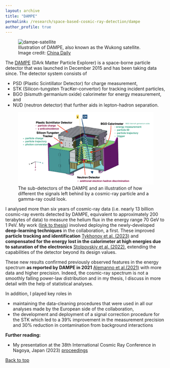 ```yaml
---
layout: archive
title: "DAMPE"
permalink: /research/space-based-cosmic-ray-detection/dampe
author_profile: true
---
```


<figure>
  <img src="https://eoportal.org/ftp/satellite-missions/d/DAMPE-010621/DAMPE_AutoB.jpeg" alt="dampe-satellite" />
  <figcaption style="font-size: 14px; text-align: left;">Illustration of DAMPE, also known as the Wukong satellite. Image credit: <a href="https://www.eoportal.org/satellite-missions/dampe" target="_blank">China Daily</a>
  </figcaption>
</figure>

The [DAMPE](http://dpnc.unige.ch/dampe/) (DArk Matter Particle Explorer) is a space-borne particle detector that was launched in December 2015 and has been taking data since. The detector system consists of 

* PSD (Plastic Scintillator Detector) for charge measurement, 
* STK (Silicon-tungsten TracKer-convertor) for tracking incident particles,
* BGO (bismuth germanium oxide) calorimeter for energy measurement, and 
* NUD (neutron detector) that further aids in lepton-hadron separation.

<figure>
  <img src="/assets/images/dampe-components.png" alt="dampe-components" />
  <figcaption style="font-size: 14px; text-align: left;">The sub-detectors of the DAMPE and an illustration of how different the signals left behind by a cosmic-ray particle and a gamma-ray could look.
  </figcaption>
</figure>

I analysed more than six years of cosmic-ray data (i.e. nearly 13 billion cosmic-ray events detected by DAMPE, equivalent to approximately 200 terabytes of data) to measure the helium flux in the energy range 70 GeV to 1 PeV. My work ([link to thesis](https://archive-ouverte.unige.ch/unige:170702)) involved deploying the newly-developed **deep-learning techniques** in the collaboration, a first. These improved **particle tracking and identification** [Tykhonov et al. (2023)](https://www.sciencedirect.com/science/article/pii/S0927650522000962?via%3Dihub) and **compensated for the energy lost in the calorimeter at high energies due to saturation of the electronics** [Stolpovskiy et al. (2022)](https://iopscience.iop.org/article/10.1088/1748-0221/17/06/P06031), extending the capabilities of the detector beyond its design values.

These new results confirmed previously observed features in the energy spectrum **as reported by DAMPE in 2021** [Alemanno et al.(2021)](https://journals.aps.org/prl/abstract/10.1103/PhysRevLett.126.201102) with more data and higher precision. Indeed, the cosmic-ray spectrum is not a smoothly falling power-law distribution and in my thesis, I discuss in more detail with the help of statistical analyses.

In addition, I played key roles in 

* maintaining the data-cleaning procedures that were used in all our analyses made by the
European side of the collaboration,
* the development and deployment of a signal correction procedure for the STK which led
to a 39% improvement in the measurement precision and 30% reduction in contamination from background interactions

**Further reading:**

* My presentation at the 38th International Cosmic Ray Conference in Nagoya, Japan (2023) [proceedings](https://pos.sissa.it/444/170)

[Back to top](#)
